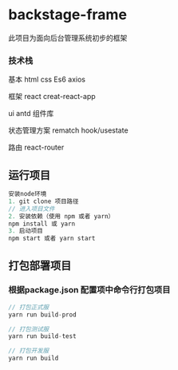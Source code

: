 # backstage-frame
此项目为面向后台管理系统初步的框架

### 技术栈
基本 html css Es6 axios 

框架  react creat-react-app 

ui antd 组件库

状态管理方案 rematch hook/usestate

路由 react-router

## 运行项目
```js 
安装node环境
1. git clone 项目路径
// 进入项目文件
2. 安装依赖（使用 npm 或者 yarn）
npm install 或 yarn
3. 启动项目
npm start 或者 yarn start

```

## 打包部署项目
### 根据package.json 配置项中命令行打包项目 
```js
// 打包正式服
yarn run build-prod

// 打包测试服
yarn run build-test

// 打包开发服
yarn run build
```
<!-- #### 功能模块

- [x] 首页
- [x] 用户中心 
  - [x] 用户管理
  - [x] 入驻审核
  - [x] 内容方管理
- [x] 内容中心 
  - [x] 属性管理
  - [x] 课程管理
  - [x] 视频合集管理
  - [x] 动态管理
- [x] 销售中心 
  - [x] 免费激活码
  - [x] 二维码
  - [x] 开屏广告
- [x] 运营中心
  - [x] 敏感词库  
- [x] 财务中心 
  - [x] 订单管理 
- [x] 推荐算法 
  - [x] 算法参数配置
- [x] 系统管理 
  - [x] 修改密码
  - [x] 管理员列表 -->

